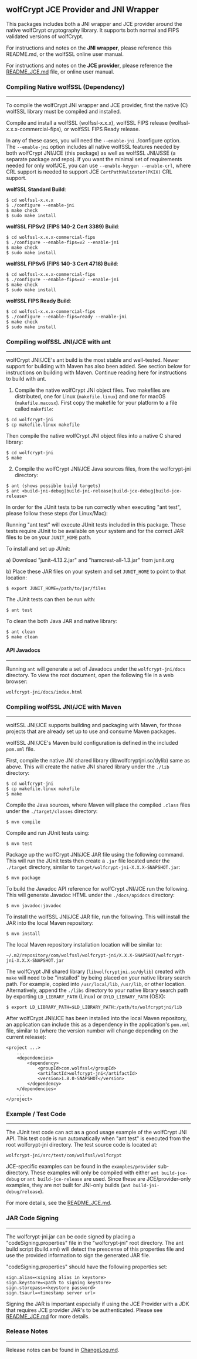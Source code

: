 
## wolfCrypt JCE Provider and JNI Wrapper

This packages includes both a JNI wrapper and JCE provider around the native
wolfCrypt cryptography library. It supports both normal and FIPS validated
versions of wolfCrypt.

For instructions and notes on the **JNI wrapper**, please reference this
README.md, or the wolfSSL online user manual.

For instructions and notes on the **JCE provider**, please reference the
[README_JCE.md](./README_JCE.md) file, or online user manual.

### Compiling Native wolfSSL (Dependency)
---------

To compile the wolfCrypt JNI wrapper and JCE provider, first the native (C)
wolfSSL library must be compiled and installed.

Compile and install a wolfSSL (wolfssl-x.x.x), wolfSSL FIPS
release (wolfssl-x.x.x-commercial-fips), or wolfSSL FIPS Ready release.

In any of these cases, you will need the `--enable-jni` ./configure option.
The `--enable-jni` option includes all native wolfSSL features needed by
both wolfCrypt JNI/JCE (this package) as well as wolfSSL JNI/JSSE (a
separate package and repo). If you want the minimal set of requirements needed
for only wolfJCE, you can use `--enable-keygen --enable-crl`, where
CRL support is needed to support JCE `CertPathValidator(PKIX)` CRL support.

**wolfSSL Standard Build**:
```
$ cd wolfssl-x.x.x
$ ./configure --enable-jni
$ make check
$ sudo make install
```

**wolfSSL FIPSv2 (FIPS 140-2 Cert 3389) Build**:

```
$ cd wolfssl-x.x.x-commercial-fips
$ ./configure --enable-fips=v2 --enable-jni
$ make check
$ sudo make install
```

**wolfSSL FIPSv5 (FIPS 140-3 Cert 4718) Build**:

```
$ cd wolfssl-x.x.x-commercial-fips
$ ./configure --enable-fips=v2 --enable-jni
$ make check
$ sudo make install
```

**wolfSSL FIPS Ready Build**:

```
$ cd wolfssl-x.x.x-commercial-fips
$ ./configure --enable-fips=ready --enable-jni
$ make check
$ sudo make install
```

### Compiling wolfSSL JNI/JCE with ant
---------

wolfCrypt JNI/JCE's ant build is the most stable and well-tested. Newer support
for building with Maven has also been added. See section below for instructions
on building with Maven. Continue reading here for instructions to build with
ant.

1) Compile the native wolfCrypt JNI object files. Two makefiles are distributed,
one for Linux (`makefile.linux`) and one for macOS (`makefile.macosx`). First
copy the makefile for your platform to a file called `makefile`:

```
$ cd wolfcrypt-jni
$ cp makefile.linux makefile
```

Then compile the native wolfCrypt JNI object files into a native C shared
library:

```
$ cd wolfcrypt-jni
$ make
```

2) Compile the wolfCrypt JNI/JCE Java sources files, from the wolfcrypt-jni
   directory:

```
$ ant (shows possible build targets)
$ ant <build-jni-debug|build-jni-release|build-jce-debug|build-jce-release>
```

In order for the JUnit tests to be run correctly when executing "ant test",
please follow these steps (for Linux/Mac):

Running "ant test" will execute JUnit tests included in this package. These
tests require JUnit to be available on your system and for the correct JAR
files to be on your `JUNIT_HOME` path.

To install and set up JUnit:

a) Download "junit-4.13.2.jar" and "hamcrest-all-1.3.jar" from junit.org

b) Place these JAR files on your system and set `JUNIT_HOME` to point to
   that location:

```
$ export JUNIT_HOME=/path/to/jar/files
```

The JUnit tests can then be run with:

```
$ ant test
```

To clean the both Java JAR and native library:

```
$ ant clean
$ make clean
```

#### API Javadocs
---------

Running `ant` will generate a set of Javadocs under the `wolfcrypt-jni/docs`
directory.  To view the root document, open the following file in a web browser:

`wolfcrypt-jni/docs/index.html`

### Compiling wolfSSL JNI/JCE with Maven
---------

wolfSSL JNI/JCE supports building and packaging with Maven, for those projects
that are already set up to use and consume Maven packages.

wolfSSL JNI/JCE's Maven build configuration is defined in the included
`pom.xml` file.

First, compile the native JNI shared library (libwolfcryptjni.so/dylib) same
as above. This will create the native JNI shared library under the `./lib`
directory:

```
$ cd wolfcrypt-jni
$ cp makefile.linux makefile
$ make
```

Compile the Java sources, where Maven will place the compiled `.class` files
under the `./target/classes` directory:

```
$ mvn compile
```

Compile and run JUnit tests using:

```
$ mvn test
```

Package up the wolfCrypt JNI/JCE JAR file using the following command. This will
run the JUnit tests then create a `.jar` file located under the `./target`
directory, similar to `target/wolfcrypt-jni-X.X.X-SNAPSHOT.jar`:

```
$ mvn package
```

To build the Javadoc API reference for wolfCrypt JNI/JCE run the following. This
will generate Javadoc HTML under the `./docs/apidocs` directory:

```
$ mvn javadoc:javadoc
```

To install the wolfSSL JNI/JCE JAR file, run the following. This will install
the JAR into the local Maven repository:

```
$ mvn install
```

The local Maven repository installation location will be similar to:

```
~/.m2/repository/com/wolfssl/wolfcrypt-jni/X.X.X-SNAPSHOT/wolfcrypt-jni-X.X.X-SNAPSHOT.jar
```

The wolfCrypt JNI shared library (`libwolfcryptjni.so/dylib`) created with
`make` will need to be "installed" by being placed on your native
library search path. For example, copied into `/usr/local/lib`, `/usr/lib`,
or other location. Alternatively, append the `./libs` directory to your native
library search path by exporting `LD_LIBRARY_PATH` (Linux) or
`DYLD_LIBRARY_PATH` (OSX):

```
$ export LD_LIBRARY_PATH=$LD_LIBRARY_PATH:/path/to/wolfcryptjni/lib
```

After wolfCrypt JNI/JCE has been installed into the local Maven repository,
an application can include this as a dependency in the application's
`pom.xml` file, similar to (where the version number will change depending
on the current release):

```
<project ...>
    ...
    <dependencies>
        <dependency>
            <groupId>com.wolfssl</groupId>
            <artifactId>wolfcrypt-jni</artifactId>
            <version>1.8.0-SNAPSHOT</version>
        </dependency>
    </dependencies>
    ...
</project>
```


### Example / Test Code
---------

The JUnit test code can act as a good usage example of the wolfCrypt JNI
API. This test code is run automatically when "ant test" is executed from
the root wolfcrypt-jni directory.  The test source code is located at:

`wolfcrypt-jni/src/test/com/wolfssl/wolfcrypt`

JCE-specific examples can be found in the `examples/provider` sub-directory.
These examples will only be compiled with either `ant build-jce-debug` or
`ant build-jce-release` are used. Since these are JCE/provider-only examples,
they are not built for JNI-only builds (`ant build-jni-debug/release`).

For more details, see the [README_JCE.md](./README_JCE.md).

### JAR Code Signing
---------

The wolfcrypt-jni.jar can be code signed by placing a "codeSigning.properties"
file in the "wolfcrypt-jni" root directory.  The ant build script (build.xml)
will detect the prescense of this properties file and use the provided
information to sign the generated JAR file.

"codeSigning.properties" should have the following properties set:

```
sign.alias=<signing alias in keystore>
sign.keystore=<path to signing keystore>
sign.storepass=<keystore password>
sign.tsaurl=<timestamp server url>
```

Signing the JAR is important especially if using the JCE Provider with a JDK
that requires JCE provider JAR's to be authenticated.  Please see
[README_JCE.md](./README_JCE.md) for more details.

### Release Notes
---------

Release notes can be found in [ChangeLog.md](./ChangeLog.md).


